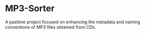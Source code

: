 # MP3-Sorter
A pastime project focused on enhancing the metadata and naming conventions of MP3 files obtained from CDs.
